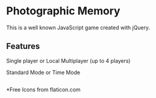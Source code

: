 # Photographic Memory

This is a well known JavaScript game created with jQuery.


## Features
Single player or Local Multiplayer (up to 4 players)

Standard Mode or Time Mode

## 
*Free Icons from flaticon.com
